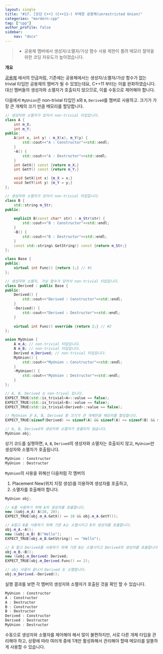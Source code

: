 ```yaml
---
layout: single
title: "#17. [모던 C++] (C++11~) 무제한 공용체(unrestricted Union)"
categories: "mordern-cpp"
tag: ["cpp"]
author_profile: false
sidebar: 
    nav: "docs"
---
```


> * 공용체 멤버에서 생성자/소멸자/가상 함수 사용 제한이 풀려 메모리 절약을 위한 코딩 자유도가 높아졌습니다.

**개요**

[공용체](
https://tango1202.github.io/classic-cpp-guide/classic-cpp-guide-struct-class-union/#%EA%B3%B5%EC%9A%A9%EC%B2%B4) 에서의 언급처럼, 기존에는 공용체에서는 생성자/소멸자/가상 함수가 없는 trivial 타입만 공용체의 멤버가 될 수 있었는데요, C++11 부터는 이를 완화하였습니다.
대신 멤버들의 생성자와 소멸자가 호출되지 않으므로, 이를 수동으로 제어해야 합니다.

다음에서 `MyUnion`은 non-trivial 타입인 `A`와 `B`, `Derived`를 멤버로 사용하고. 크기가 가장 큰 개체의 크기 만큼 메모리를 할당합니다.

```cpp
// 생성자와 소멸자가 있어서 non-trivial 타입입니다.
class A {
    int m_X;
    int m_Y;
public:
    A(int x, int y) : m_X(x), m_Y(y) {
        std::cout<<"A : Constructor"<<std::endl;
    }
    ~A() {
        std::cout<<"A : Destructor"<<std::endl;    
    }
    int GetX() const {return m_X;}
    int GetY() const {return m_Y;}

    void SetX(int x) {m_X = x;}
    void SetY(int y) {m_Y = y;}
};

// 생성자와 소멸자가 있어서 non-trivial 타입입니다.
class B {
    std::string m_Str;
public:
    
    explicit B(const char* str) : m_Str(str) {
        std::cout<<"B : Constructor"<<std::endl;    
    }
    ~B() {
        std::cout<<"B : Destructor"<<std::endl;       
    }
    const std::string& GetString() const {return m_Str;}
};

class Base {
public:
    virtual int Func() {return 1;} // #1
};

// 생성자와 소멸자, 가상 함수가 있어서 non-trivial 타입입니다.
class Derived : public Base {
public:
    Derived() {
        std::cout<<"Derived : Constructor"<<std::endl;    
    }
    ~Derived() {
        std::cout<<"Derived : Destructor"<<std::endl;  
    }
    
    virtual int Func() override {return 2;} // #2        
};

union MyUnion {
    A m_A; // non-trivial 타입입니다.
    B m_B; // non-trivial 타입입니다.
    Derived m_Derived; // non-trivial 타입입니다.
    MyUnion() {
        std::cout<<"MyUnion : Constructor"<<std::endl;  
    }
    ~MyUnion() {
        std::cout<<"MyUnion : Destructor"<<std::endl;  
    }
};

// A, B, Derived 는 non-trival 입니다.
EXPECT_TRUE(std::is_trivial<A>::value == false);
EXPECT_TRUE(std::is_trivial<B>::value == false);  
EXPECT_TRUE(std::is_trivial<Derived>::value == false); 

// MyUnion 은 A, B, Derived 중 크기가 큰 개체만큼 메모리를 할당합니다.
EXPECT_TRUE(sizeof(Derived) <= sizeof(A) && sizeof(A) <= sizeof(B) && sizeof(B) == sizeof(MyUnion));

// A, B, Derived의 생성자와 소멸자가 호출되지 않습니다.
MyUnion obj;
```

상기 코드를 실행하면, `A`, `B`, `Derived`의 생성자와 소멸자는 호출되지 않고, `MyUnion`만 생성자와 소멸자가 호출됩니다.

```cpp
MyUnion : Constructor
MyUnion : Destructor
```

`MyUnion`의 사용을 위해선 다음처럼 각 멤버의 

1. Placement New(위치 지정 생성)를 이용하여 생성자를 호출하고, 
2. 소멸자를 호출해야 합니다.

```cpp
MyUnion obj;

// A를 사용하기 위해 A의 생성자를 호출합니다.
new (&obj.m_A) A(10, 20);
EXPECT_TRUE(obj.m_A.GetX() == 10 && obj.m_A.GetY());

// A말고 B를 사용하기 위해 기존 A는 소멸시키고 B의 생성자를 호출합니다.
obj.m_A.~A();
new (&obj.m_B) B("Hello");
EXPECT_TRUE(obj.m_B.GetString() == "Hello");

// B 말고 Derived를 사용하기 위해 기존 B는 소멸시키고 Derived의 생성자를 호출합니다.
obj.m_B.~B();
new (&obj.m_Derived) Derived;
EXPECT_TRUE(obj.m_Derived.Func() == 2);

// obj 사용이 끝나서 Derived 도 소멸합니다.
obj.m_Derived.~Derived();
```

실행 결과를 보면 각 멤버의 생성자와 소멸자가 호출된 것을 확인 할 수 있습니다.

```cpp
MyUnion : Constructor
A : Constructor
A : Destructor
B : Constructor
B : Destructor
Derived : Constructor
Derived : Destructor
MyUnion : Destructor
```

수동으로 생성자와 소멸자를 제어해야 해서 많이 불편하지만, 서로 다른 개체 타입을 관리해야 하고, 상황에 따라 여러개 중에 1개만 활성화해서 관리해야 할때 메모리를 알뜰하게 사용할 수 있습니다.
